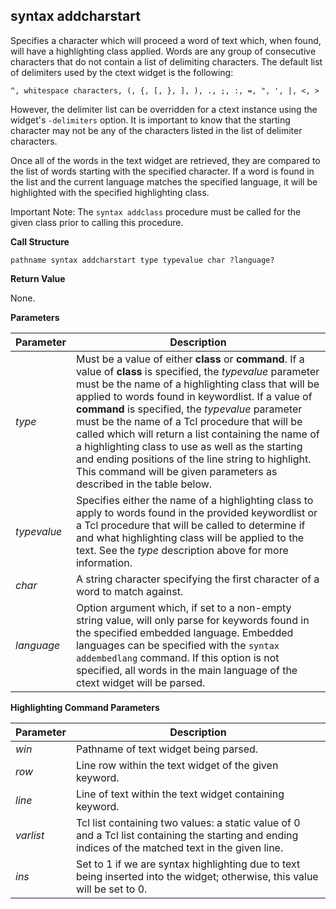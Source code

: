 ## syntax addcharstart

Specifies a character which will proceed a word of text which, when found, will have a highlighting class applied. Words are any group of consecutive characters that do not contain a list of delimiting characters. The default list of delimiters used by the ctext widget is the following:

`^, whitespace characters, (, {, [, }, ], ), ., ;, :, =, ", ', |, <, >`

However, the delimiter list can be overridden for a ctext instance using the widget's `-delimiters` option. It is important to know that the starting character may not be any of the characters listed in the list of delimiter characters.

Once all of the words in the text widget are retrieved, they are compared to the list of words starting with the specified character. If a word is found in the list and the current language matches the specified language, it will be highlighted with the specified highlighting class.

Important Note: The `syntax addclass` procedure must be called for the given class prior to calling this procedure.

**Call Structure**

`pathname syntax addcharstart type typevalue char ?language?`

**Return Value**

None.

**Parameters**

| Parameter | Description |
| - | - |
| _type_ | Must be a value of either **class** or **command**. If a value of **class** is specified, the _typevalue_ parameter must be the name of a highlighting class that will be applied to words found in keywordlist. If a value of **command** is specified, the _typevalue_ parameter must be the name of a Tcl procedure that will be called which will return a list containing the name of a highlighting class to use as well as the starting and ending positions of the line string to highlight. This command will be given parameters as described in the table below. |
| _typevalue_ | Specifies either the name of a highlighting class to apply to words found in the provided keywordlist or a Tcl procedure that will be called to determine if and what highlighting class will be applied to the text. See the _type_ description above for more information. |
| _char_ | A string character specifying the first character of a word to match against. |
| _language_ | Option argument which, if set to a non-empty string value, will only parse for keywords found in the specified embedded language. Embedded languages can be specified with the `syntax addembedlang` command. If this option is not specified, all words in the main language of the ctext widget will be parsed. |

**Highlighting Command Parameters**

| Parameter | Description |
| - | - |
| _win_ | Pathname of text widget being parsed. |
| _row_ | Line row within the text widget of the given keyword. |
| _line_ | Line of text within the text widget containing keyword. |
| _varlist_ | Tcl list containing two values: a static value of 0 and a Tcl list containing the starting and ending indices of the matched text in the given line. |
| _ins_ | Set to 1 if we are syntax highlighting due to text being inserted into the widget; otherwise, this value will be set to 0. |
